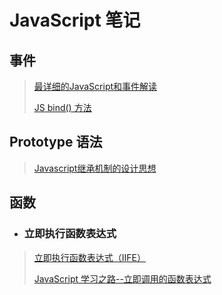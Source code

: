 # JavaScript 笔记

## 事件

> [最详细的JavaScript和事件解读](http://www.jianshu.com/p/f6492c309c27)
> 
> [JS bind() 方法](http://www.jianshu.com/p/d3b6890f3a6b)

## Prototype 语法

> [Javascript继承机制的设计思想](http://www.ruanyifeng.com/blog/2011/06/designing_ideas_of_inheritance_mechanism_in_javascript.html)

## 函数

* <h3>立即执行函数表达式</h3>

> [立即执行函数表达式（IIFE）](https://segmentfault.com/a/1190000003985390)
> 
> [JavaScript 学习之路--立即调用的函数表达式](http://liuzhuang.leanote.com/post/JavaScript-%E5%AD%A6%E4%B9%A0%E4%B9%8B%E8%B7%AF-%E7%AB%8B%E5%8D%B3%E8%B0%83%E7%94%A8%E7%9A%84%E5%87%BD%E6%95%B0%E8%A1%A8%E8%BE%BE%E5%BC%8F)
